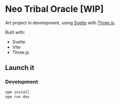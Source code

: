 # Neo Tribal Oracle [WIP]

Art project in development, using [Svelte](https://svelte.dev) with [Three.js](https://threejs.org/).

Built with:
- Svelte
- Vite
- Three.js

## Launch it

### Development

```bash
npm install
npm run dev
```

